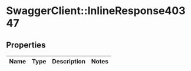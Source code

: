 # SwaggerClient::InlineResponse40347

## Properties
Name | Type | Description | Notes
------------ | ------------- | ------------- | -------------

